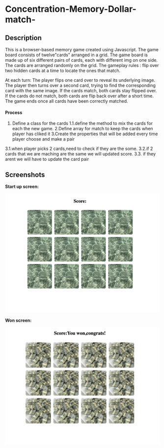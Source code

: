 # Concentration-Memory-Dollar-match-
## Description
This is a browser-based memory game created using Javascript.
The game board consists of twelve"cards" arranged in a grid. The game board is made up of six different pairs of cards, each with different img on one side. The cards are arranged randomly on the grid. The gameplay rules : flip over two hidden cards at a time to locate the ones that match.

At each turn:
The player flips one card over to reveal its underlying image.
The player then turns over a second card, trying to find the corresponding card with the same image.
If the cards match, both cards stay flipped over.
If the cards do not match, both cards are flip back over after a short time.
The game ends once all cards have been correctly matched.

#### Process

1. Define a class for the cards 
1.1.define the method to mix the cards  for each the new game.
2.Define array for match to keep the cards when player has cliked it
3.Create the properties that will be added every time player choose and make a pair

3.1.when player picks 2 cards,need to check if they are the some.
3.2.if 2 cards that we are maching are the same we will updated score.
3.3. if they arent we will have to update the card pair 

## Screenshots

**Start up screen:**

![](img/Screenshot%202023-03-10%20at%209.35.36%20AM.png)


**Won screen:**

![](img/Screenshot%202023-03-10%20at%209.36.24%20AM.png)




